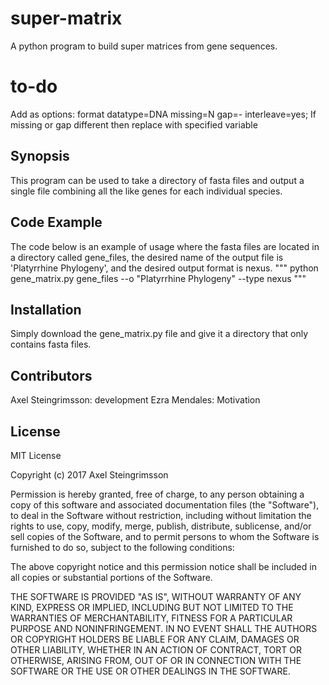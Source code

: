# super-matrix
A python program to build super matrices from gene sequences.


# to-do
Add as options: format datatype=DNA missing=N gap=- interleave=yes;
	If missing or gap different then replace with specified variable

## Synopsis

This program can be used to take a directory of fasta files and output a single file combining all the like genes for each individual species. 

## Code Example

The code below is an example of usage where the fasta files are located in a directory called gene_files, the desired name of the output file is 'Platyrrhine Phylogeny', and the desired output format is nexus. 
"""
python gene_matrix.py gene_files --o "Platyrrhine Phylogeny" --type nexus
"""

## Installation

Simply download the gene_matrix.py file and give it a directory that only contains fasta files. 

## Contributors

Axel Steingrimsson: development
Ezra Mendales: Motivation

## License

MIT License

Copyright (c) 2017 Axel Steingrimsson

Permission is hereby granted, free of charge, to any person obtaining a copy
of this software and associated documentation files (the "Software"), to deal
in the Software without restriction, including without limitation the rights
to use, copy, modify, merge, publish, distribute, sublicense, and/or sell
copies of the Software, and to permit persons to whom the Software is
furnished to do so, subject to the following conditions:

The above copyright notice and this permission notice shall be included in all
copies or substantial portions of the Software.

THE SOFTWARE IS PROVIDED "AS IS", WITHOUT WARRANTY OF ANY KIND, EXPRESS OR
IMPLIED, INCLUDING BUT NOT LIMITED TO THE WARRANTIES OF MERCHANTABILITY,
FITNESS FOR A PARTICULAR PURPOSE AND NONINFRINGEMENT. IN NO EVENT SHALL THE
AUTHORS OR COPYRIGHT HOLDERS BE LIABLE FOR ANY CLAIM, DAMAGES OR OTHER
LIABILITY, WHETHER IN AN ACTION OF CONTRACT, TORT OR OTHERWISE, ARISING FROM,
OUT OF OR IN CONNECTION WITH THE SOFTWARE OR THE USE OR OTHER DEALINGS IN THE
SOFTWARE.